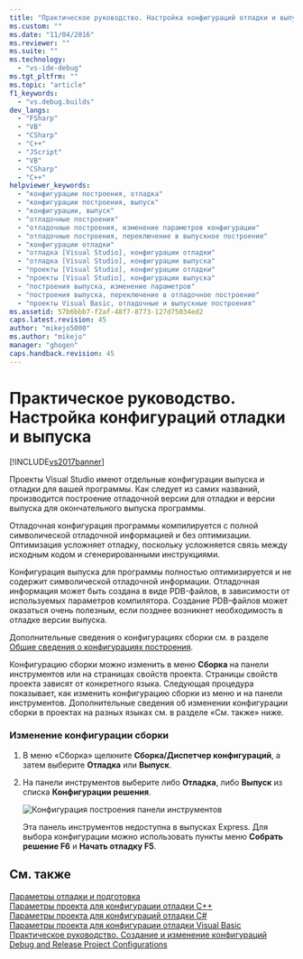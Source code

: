 ```yaml
---
title: "Практическое руководство. Настройка конфигураций отладки и выпуска | Microsoft Docs"
ms.custom: ""
ms.date: "11/04/2016"
ms.reviewer: ""
ms.suite: ""
ms.technology: 
  - "vs-ide-debug"
ms.tgt_pltfrm: ""
ms.topic: "article"
f1_keywords: 
  - "vs.debug.builds"
dev_langs: 
  - "FSharp"
  - "VB"
  - "CSharp"
  - "C++"
  - "JScript"
  - "VB"
  - "CSharp"
  - "C++"
helpviewer_keywords: 
  - "конфигурации построения, отладка"
  - "конфигурации построения, выпуск"
  - "конфигурации, выпуск"
  - "отладочные построения"
  - "отладочные построения, изменение параметров конфигурации"
  - "отладочные построения, переключение в выпускное построение"
  - "конфигурации отладки"
  - "отладка [Visual Studio], конфигурации отладки"
  - "отладка [Visual Studio], конфигурации выпуска"
  - "проекты [Visual Studio], конфигурации отладки"
  - "проекты [Visual Studio], конфигурации выпуска"
  - "построения выпуска, изменение параметров"
  - "построения выпуска, переключение в отладочное построение"
  - "проекты Visual Basic, отладочные и выпускные построения"
ms.assetid: 57b6bbb7-f2af-48f7-8773-127d75034ed2
caps.latest.revision: 45
author: "mikejo5000"
ms.author: "mikejo"
manager: "ghogen"
caps.handback.revision: 45
---
```

# Практическое руководство. Настройка конфигураций отладки и выпуска
[!INCLUDE[vs2017banner](../code-quality/includes/vs2017banner.md)]

Проекты Visual Studio имеют отдельные конфигурации выпуска и отладки для вашей программы.  Как следует из самих названий, производится построение отладочной версии для отладки и версии выпуска для окончательного выпуска программы.  
  
 Отладочная конфигурация программы компилируется с полной символической отладочной информацией и без оптимизации.  Оптимизация усложняет отладку, поскольку усложняется связь между исходным кодом и сгенерированными инструкциями.  
  
 Конфигурация выпуска для программы полностью оптимизируется и не содержит символической отладочной информации.  Отладочная информация может быть создана в виде PDB\-файлов, в зависимости от используемых параметров компилятора.  Создание PDB–файлов может оказаться очень полезным, если позднее возникнет необходимость в отладке версии выпуска.  
  
 Дополнительные сведения о конфигурациях сборки см. в разделе [Общие сведения о конфигурациях построения](../ide/understanding-build-configurations.md).  
  
 Конфигурацию сборки можно изменить в меню **Сборка** на панели инструментов или на страницах свойств проекта.  Страницы свойств проекта зависят от конкретного языка.  Следующая процедура показывает, как изменить конфигурацию сборки из меню и на панели инструментов.  Дополнительные сведения об изменении конфигурации сборки в проектах на разных языках см. в разделе «См. также» ниже.  
  
### Изменение конфигурации сборки  
  
1.  В меню «Сборка» щелкните **Сборка\/Диспетчер конфигураций**, а затем выберите **Отладка** или **Выпуск**.  
  
2.  На панели инструментов выберите либо **Отладка**, либо **Выпуск** из списка **Конфигурации решения**.  
  
     ![Конфигурация построения панели инструментов](~/debugger/media/toolbarbuildconfiguration.png "ToolbarBuildConfiguration")  
  
     Эта панель инструментов недоступна в выпусках Express.  Для выбора конфигурации можно использовать пункты меню **Собрать решение F6** и **Начать отладку F5**.  
  
## См. также  
 [Параметры отладки и подготовка](../debugger/debugger-settings-and-preparation.md)   
 [Параметры проекта для конфигурации отладки C\+\+](../debugger/project-settings-for-a-cpp-debug-configuration.md)   
 [Параметры проекта для конфигураций отладки C\#](../debugger/project-settings-for-csharp-debug-configurations.md)   
 [Параметры проекта для конфигурации отладки Visual Basic](../debugger/project-settings-for-a-visual-basic-debug-configuration.md)   
 [Практическое руководство. Создание и изменение конфигураций](../ide/how-to-create-and-edit-configurations.md)   
 [Debug and Release Project Configurations](http://msdn.microsoft.com/ru-ru/0440b300-0614-4511-901a-105b771b236e)
